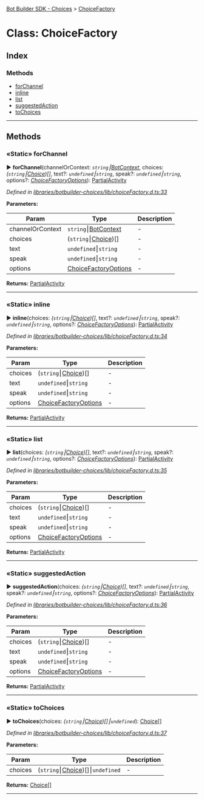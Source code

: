 [Bot Builder SDK - Choices](../README.md) > [ChoiceFactory](../classes/botbuilder_choices.choicefactory.md)



# Class: ChoiceFactory

## Index

### Methods

* [forChannel](botbuilder_choices.choicefactory.md#forchannel)
* [inline](botbuilder_choices.choicefactory.md#inline)
* [list](botbuilder_choices.choicefactory.md#list)
* [suggestedAction](botbuilder_choices.choicefactory.md#suggestedaction)
* [toChoices](botbuilder_choices.choicefactory.md#tochoices)



---
## Methods
<a id="forchannel"></a>

### «Static» forChannel

► **forChannel**(channelOrContext: *`string`⎮[BotContext]()*, choices: *(`string`⎮[Choice](../interfaces/botbuilder_choices.choice.md))[]*, text?: *`undefined`⎮`string`*, speak?: *`undefined`⎮`string`*, options?: *[ChoiceFactoryOptions](../interfaces/botbuilder_choices.choicefactoryoptions.md)*): [Partial]()[Activity]()



*Defined in [libraries/botbuilder-choices/lib/choiceFactory.d.ts:33](https://github.com/Microsoft/botbuilder-js/blob/09ad751/libraries/botbuilder-choices/lib/choiceFactory.d.ts#L33)*



**Parameters:**

| Param | Type | Description |
| ------ | ------ | ------ |
| channelOrContext | `string`⎮[BotContext]()   |  - |
| choices | (`string`⎮[Choice](../interfaces/botbuilder_choices.choice.md))[]   |  - |
| text | `undefined`⎮`string`   |  - |
| speak | `undefined`⎮`string`   |  - |
| options | [ChoiceFactoryOptions](../interfaces/botbuilder_choices.choicefactoryoptions.md)   |  - |





**Returns:** [Partial]()[Activity]()





___

<a id="inline"></a>

### «Static» inline

► **inline**(choices: *(`string`⎮[Choice](../interfaces/botbuilder_choices.choice.md))[]*, text?: *`undefined`⎮`string`*, speak?: *`undefined`⎮`string`*, options?: *[ChoiceFactoryOptions](../interfaces/botbuilder_choices.choicefactoryoptions.md)*): [Partial]()[Activity]()



*Defined in [libraries/botbuilder-choices/lib/choiceFactory.d.ts:34](https://github.com/Microsoft/botbuilder-js/blob/09ad751/libraries/botbuilder-choices/lib/choiceFactory.d.ts#L34)*



**Parameters:**

| Param | Type | Description |
| ------ | ------ | ------ |
| choices | (`string`⎮[Choice](../interfaces/botbuilder_choices.choice.md))[]   |  - |
| text | `undefined`⎮`string`   |  - |
| speak | `undefined`⎮`string`   |  - |
| options | [ChoiceFactoryOptions](../interfaces/botbuilder_choices.choicefactoryoptions.md)   |  - |





**Returns:** [Partial]()[Activity]()





___

<a id="list"></a>

### «Static» list

► **list**(choices: *(`string`⎮[Choice](../interfaces/botbuilder_choices.choice.md))[]*, text?: *`undefined`⎮`string`*, speak?: *`undefined`⎮`string`*, options?: *[ChoiceFactoryOptions](../interfaces/botbuilder_choices.choicefactoryoptions.md)*): [Partial]()[Activity]()



*Defined in [libraries/botbuilder-choices/lib/choiceFactory.d.ts:35](https://github.com/Microsoft/botbuilder-js/blob/09ad751/libraries/botbuilder-choices/lib/choiceFactory.d.ts#L35)*



**Parameters:**

| Param | Type | Description |
| ------ | ------ | ------ |
| choices | (`string`⎮[Choice](../interfaces/botbuilder_choices.choice.md))[]   |  - |
| text | `undefined`⎮`string`   |  - |
| speak | `undefined`⎮`string`   |  - |
| options | [ChoiceFactoryOptions](../interfaces/botbuilder_choices.choicefactoryoptions.md)   |  - |





**Returns:** [Partial]()[Activity]()





___

<a id="suggestedaction"></a>

### «Static» suggestedAction

► **suggestedAction**(choices: *(`string`⎮[Choice](../interfaces/botbuilder_choices.choice.md))[]*, text?: *`undefined`⎮`string`*, speak?: *`undefined`⎮`string`*, options?: *[ChoiceFactoryOptions](../interfaces/botbuilder_choices.choicefactoryoptions.md)*): [Partial]()[Activity]()



*Defined in [libraries/botbuilder-choices/lib/choiceFactory.d.ts:36](https://github.com/Microsoft/botbuilder-js/blob/09ad751/libraries/botbuilder-choices/lib/choiceFactory.d.ts#L36)*



**Parameters:**

| Param | Type | Description |
| ------ | ------ | ------ |
| choices | (`string`⎮[Choice](../interfaces/botbuilder_choices.choice.md))[]   |  - |
| text | `undefined`⎮`string`   |  - |
| speak | `undefined`⎮`string`   |  - |
| options | [ChoiceFactoryOptions](../interfaces/botbuilder_choices.choicefactoryoptions.md)   |  - |





**Returns:** [Partial]()[Activity]()





___

<a id="tochoices"></a>

### «Static» toChoices

► **toChoices**(choices: *(`string`⎮[Choice](../interfaces/botbuilder_choices.choice.md))[]⎮`undefined`*): [Choice](../interfaces/botbuilder_choices.choice.md)[]



*Defined in [libraries/botbuilder-choices/lib/choiceFactory.d.ts:37](https://github.com/Microsoft/botbuilder-js/blob/09ad751/libraries/botbuilder-choices/lib/choiceFactory.d.ts#L37)*



**Parameters:**

| Param | Type | Description |
| ------ | ------ | ------ |
| choices | (`string`⎮[Choice](../interfaces/botbuilder_choices.choice.md))[]⎮`undefined`   |  - |





**Returns:** [Choice](../interfaces/botbuilder_choices.choice.md)[]





___


